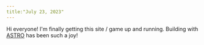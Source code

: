 ```yaml
---
title:"July 23, 2023"
---
```


Hi everyone! I'm finally getting this site / game up and running. Building with [ASTRO](https://astro.build) has been such a joy! 